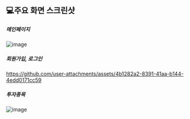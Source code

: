 ## 💻주요 화면 스크린샷

##### 메인페이지
![image](https://github.com/user-attachments/assets/ba62cdd5-9272-424a-a430-92b0e5bf883a)

##### 회원가입, 로그인
https://github.com/user-attachments/assets/4b1282a2-8391-41aa-b144-4edd0171cc59

##### 투자종목
![image](https://github.com/user-attachments/assets/6c6e725b-14c0-4081-a44d-88695a4e3b03)
